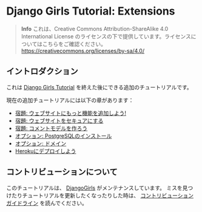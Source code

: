 # Django Girls Tutorial: Extensions

> **Info** これは、Creative Commons Attribution-ShareAlike 4.0 International License のライセンスの下で提供しています。ライセンスについてはこちらをご確認ください。 https://creativecommons.org/licenses/by-sa/4.0/

## イントロダクション

これは [Django Girls Tutorial](https://tutorial.djangogirls.org/ja/) を終えた後にできる追加のチュートリアルです。

現在の追加チュートリアルには以下の章があります：

- [宿題: ウェブサイトにもっと機能を追加しよう!](/ja/homework/README.md)
- [宿題: ウェブサイトをセキュアにする](/ja/authentication_authorization/README.md)
- [宿題: コメントモデルを作ろう](/ja/homework_create_more_models/README.md)
- [オプション: PostgreSQLのインストール](/ja/optional_postgresql_installation/README.md)
- [オプション: ドメイン](/ja/domain/README.md)
- [Herokuにデプロイしよう](/ja/heroku/README.md)

## コントリビューションについて

このチュートリアルは、 [DjangoGirls](http://djangogirls.org/) がメンテナンスしています。 ミスを見つけたりチュートリアルを更新したくなったりした時は、 [コントリビューションガイドライン](https://github.com/DjangoGirls/tutorial#how-to-contribute) を読んでください。

